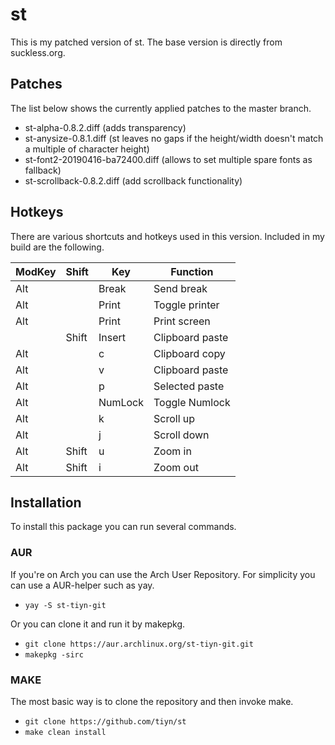 # st

This is my patched version of st. The base version is directly from suckless.org.

## Patches

The list below shows the currently applied patches to the master branch.

- st-alpha-0.8.2.diff (adds transparency)
- st-anysize-0.8.1.diff (st leaves no gaps if the height/width doesn't match a multiple of character height)
- st-font2-20190416-ba72400.diff (allows to set multiple spare fonts as fallback)
- st-scrollback-0.8.2.diff (add scrollback functionality)

## Hotkeys

There are various shortcuts and hotkeys used in this version. Included in my build are the following.

| ModKey | Shift | Key     | Function        |
|--------|-------|---------|-----------------|
| Alt    |       | Break   | Send break      |
| Alt    |       | Print   | Toggle printer  |
| Alt    |       | Print   | Print screen    |
|        | Shift | Insert  | Clipboard paste |
| Alt    |       | c       | Clipboard copy  |
| Alt    |       | v       | Clipboard paste |
| Alt    |       | p       | Selected paste  |
| Alt    |       | NumLock | Toggle Numlock  |
| Alt    |       | k       | Scroll up       |
| Alt    |       | j       | Scroll down     |
| Alt    | Shift | u       | Zoom in         |
| Alt    | Shift | i       | Zoom out        |

## Installation

To install this package you can run several commands.

### AUR

If you're on Arch you can use the Arch User Repository.
For simplicity you can use a AUR-helper such as yay.

- `yay -S st-tiyn-git`

Or you can clone it and run it by makepkg.

- `git clone https://aur.archlinux.org/st-tiyn-git.git`
- `makepkg -sirc`

### MAKE

The most basic way is to clone the repository and then invoke make.

- `git clone https://github.com/tiyn/st`
- `make clean install`

